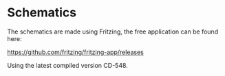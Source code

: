 # Schematics
The schematics are made using Fritzing, the free application can be found here:

https://github.com/fritzing/fritzing-app/releases

Using the latest compiled version CD-548.
